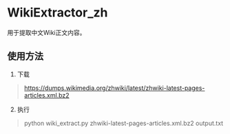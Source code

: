 # WikiExtractor_zh

用于提取中文Wiki正文内容。

## 使用方法

1. 下载
  >https://dumps.wikimedia.org/zhwiki/latest/zhwiki-latest-pages-articles.xml.bz2

2. 执行
  > python wiki_extract.py zhwiki-latest-pages-articles.xml.bz2 output.txt

